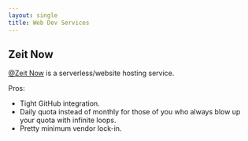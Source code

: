 ```yaml
---
layout: single
title: Web Dev Services
---
```


## Zeit Now

[@Zeit Now](https://zeit.co/) is a serverless/website hosting service.

Pros:
* Tight GitHub integration.
* Daily quota instead of monthly for those of you who always blow up your quota with infinite loops.
* Pretty minimum vendor lock-in.